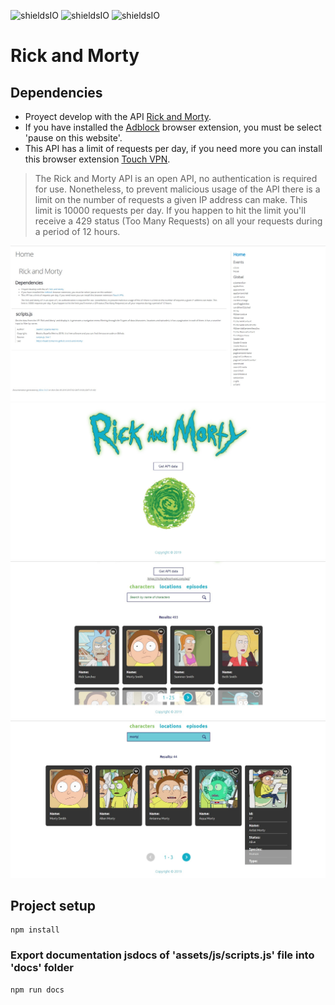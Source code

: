 ![shieldsIO](https://img.shields.io/github/issues/beatrizsmerino/rick-and-morty)
![shieldsIO](https://img.shields.io/github/forks/beatrizsmerino/rick-and-morty)
![shieldsIO](https://img.shields.io/github/stars/beatrizsmerino/rick-and-morty)


# Rick and Morty

## Dependencies

- Proyect develop with the API [Rick and Morty](https://rickandmortyapi.com/).
- If you have installed the [Adblock](https://chrome.google.com/webstore/detail/adblock-%E2%80%94-best-ad-blocker/gighmmpiobklfepjocnamgkkbiglidom) browser extension, you must be select 'pause on this website'.
- This API has a limit of requests per day, if you need more you can install this browser extension [Touch VPN](https://chrome.google.com/webstore/detail/touch-vpn/bihmplhobchoageeokmgbdihknkjbknd?hl=es).

> The Rick and Morty API is an open API, no authentication is required for use. Nonetheless, to prevent malicious usage of the API there is a limit on the number of requests a given IP address can make. This limit is 10000 requests per day. If you happen to hit the limit you'll receive a 429 status (Too Many Requests) on all your requests during a period of 12 hours.

[![App Rick and Morty - Image 1](/documentation/images/Screenshot_1.jpg "App Rick and Morty")](https://beatrizsmerino.github.io/rick-and-morty/)
[![App Rick and Morty - Image 2](/documentation/images/Screenshot_2.jpg "App Rick and Morty")](https://beatrizsmerino.github.io/rick-and-morty/)
[![App Rick and Morty - Image 3](/documentation/images/Screenshot_3.jpg "App Rick and Morty")](https://beatrizsmerino.github.io/rick-and-morty/)
[![App Rick and Morty - Image 4](/documentation/images/Screenshot_4.jpg "App Rick and Morty")](https://beatrizsmerino.github.io/rick-and-morty/)

## Project setup
```
npm install
```

### Export documentation jsdocs of 'assets/js/scripts.js' file into 'docs' folder
```
npm run docs
```
